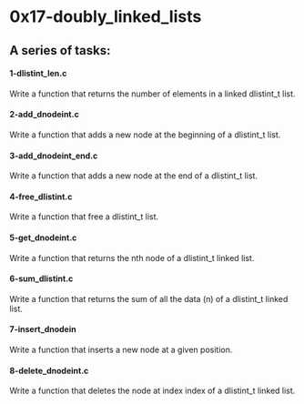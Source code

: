 # 0x17-doubly_linked_lists
## A series of tasks:

#### 1-dlistint_len.c 
Write a function that returns the number of elements in a linked dlistint_t list.

#### 2-add_dnodeint.c
Write a function that adds a new node at the beginning of a dlistint_t list.

#### 3-add_dnodeint_end.c
Write a function that adds a new node at the end of a dlistint_t list.

#### 4-free_dlistint.c
Write a function that free a dlistint_t list.

#### 5-get_dnodeint.c
Write a function that returns the nth node of a dlistint_t linked list.

#### 6-sum_dlistint.c
Write a function that returns the sum of all the data (n) of a dlistint_t linked list.

#### 7-insert_dnodein
Write a function that inserts a new node at a given position.

#### 8-delete_dnodeint.c
Write a function that deletes the node at index index of a dlistint_t linked list.

















